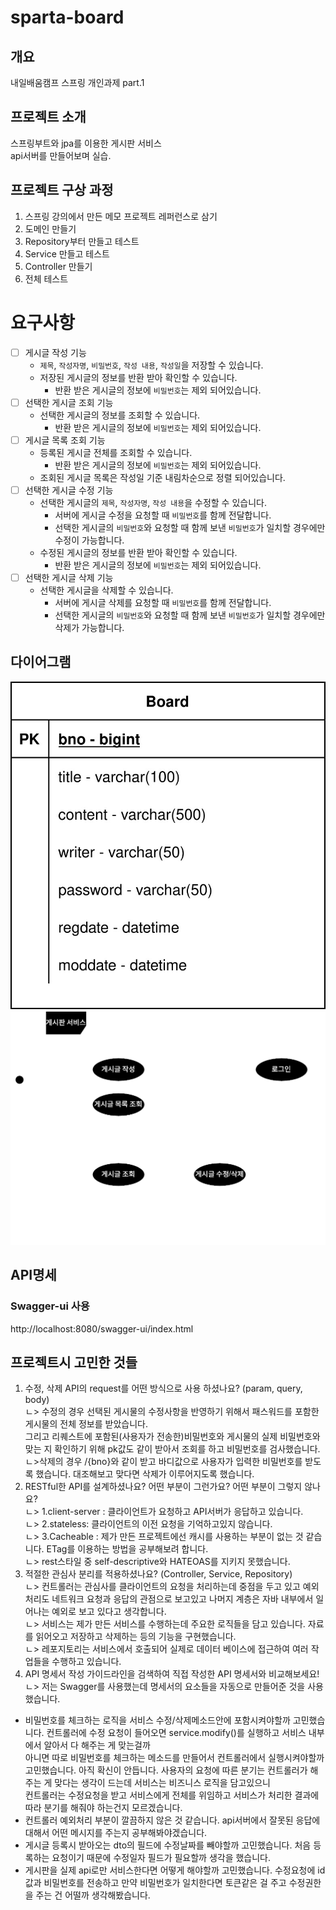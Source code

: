 # sparta-board

## 개요
내일배움캠프 스프링 개인과제 part.1

## 프로젝트 소개
스프링부트와 jpa를 이용한 게시판 서비스<br>
api서버를 만들어보며 실습.

## 프로젝트 구상 과정
1. 스프링 강의에서 만든 메모 프로젝트 레퍼런스로 삼기
2. 도메인 만들기
3. Repository부터 만들고 테스트
4. Service 만들고 테스트
5. Controller 만들기
6. 전체 테스트


# 요구사항
- [ ]  게시글 작성 기능
    - `제목`, `작성자명`, `비밀번호`, `작성 내용`, `작성일`을 저장할 수 있습니다.
    - 저장된 게시글의 정보를 반환 받아 확인할 수 있습니다.
        - 반환 받은 게시글의 정보에 `비밀번호`는 제외 되어있습니다.
- [ ]  선택한 게시글 조회 기능
    - 선택한 게시글의 정보를 조회할 수 있습니다.
        - 반환 받은 게시글의 정보에 `비밀번호`는 제외 되어있습니다.
- [ ]  게시글 목록 조회 기능
    - 등록된 게시글 전체를 조회할 수 있습니다.
        - 반환 받은 게시글의 정보에 `비밀번호`는 제외 되어있습니다.
    - 조회된 게시글 목록은 작성일 기준 내림차순으로 정렬 되어있습니다.
- [ ]  선택한 게시글 수정 기능
    - 선택한 게시글의 `제목`, `작성자명`, `작성 내용`을 수정할 수 있습니다.
        - 서버에 게시글 수정을 요청할 때 `비밀번호`를 함께 전달합니다.
        - 선택한 게시글의 `비밀번호`와 요청할 때 함께 보낸 `비밀번호`가 일치할 경우에만 수정이 가능합니다.
    - 수정된 게시글의 정보를 반환 받아 확인할 수 있습니다.
        - 반환 받은 게시글의 정보에 `비밀번호`는 제외 되어있습니다.
- [ ]  선택한 게시글 삭제 기능
    - 선택한 게시글을 삭제할 수 있습니다.
        - 서버에 게시글 삭제를 요청할 때 `비밀번호`를 함께 전달합니다.
        - 선택한 게시글의 `비밀번호`와 요청할 때 함께 보낸 `비밀번호`가 일치할 경우에만 삭제가 가능합니다.

## 다이어그램

![ERD](./document/ERD.drawio.jpg)<br>
![use-case](./document/board-usecase.svg)

## API명세
### Swagger-ui 사용
http://localhost:8080/swagger-ui/index.html


## 프로젝트시 고민한 것들

1. 수정, 삭제 API의 request를 어떤 방식으로 사용 하셨나요? (param, query, body)<br>
   ㄴ> 수정의 경우 선택된 게시물의 수정사항을 반영하기 위해서 패스워드를 포함한 게시물의 전체 정보를 받았습니다.<br>
      그리고 리퀘스트에 포함된(사용자가 전송한)비밀번호와 게시물의 실제 비밀번호와 맞는 지 확인하기 위해 pk값도 같이 받아서 조회를 하고 비밀번호를 검사했습니다.<br>
   ㄴ>삭제의 경우 /{bno}와 같이 받고 바디값으로 사용자가 입력한 비밀번호를 받도록 했습니다. 대조해보고 맞다면 삭제가 이루어지도록 했습니다.<br>  
2. RESTful한 API를 설계하셨나요? 어떤 부분이 그런가요? 어떤 부분이 그렇지 않나요?<br>
   ㄴ> 1.client-server : 클라이언트가 요청하고 API서버가 응답하고 있습니다.<br>
   ㄴ> 2.stateless: 클라이언트의 이전 요청을 기억하고있지 않습니다.<br>
   ㄴ> 3.Cacheable : 제가 만든 프로젝트에선 캐시를 사용하는 부분이 없는 것 같습니다. ETag를 이용하는 방법을 공부해보려 합니다.<br>
   ㄴ>  rest스타일 중 self-descriptive와 HATEOAS를 지키지 못했습니다. <br>
3. 적절한 관심사 분리를 적용하셨나요? (Controller, Service, Repository)<br>
   ㄴ> 컨트롤러는 관심사를 클라이언트의 요청을 처리하는데 중점을 두고 있고 예외 처리도 네트워크 요청과 응답의 관점으로 보고있고 나머지 계층은 자바 내부에서 일어나는 예외로 보고 있다고 생각합니다.<br>
   ㄴ> 서비스는 제가 만든 서비스를 수행하는데 주요한 로직들을 담고 있습니다. 자료를 읽어오고 저장하고 삭제하는 등의 기능을 구현했습니다.<br>
   ㄴ> 레포지토리는 서비스에서 호출되어 실제로 데이터 베이스에 접근하여 여러 작업들을 수행하고 있습니다.<br>
4. API 명세서 작성 가이드라인을 검색하여 직접 작성한 API 명세서와 비교해보세요!<br>
   ㄴ> 저는 Swagger를 사용했는데 명세서의 요소들을 자동으로 만들어준 것을 사용했습니다.<br>
   
* 비밀번호를 체크하는 로직을 서비스 수정/삭제메소드안에 포함시켜야할까 고민했습니다. 컨트롤러에 수정 요청이 들어오면 service.modify()를 실행하고 서비스 내부에서 알아서 다 해주는 게 맞는걸까<br>
아니면 따로 비밀번호를 체크하는 메소드를 만들어서 컨트롤러에서 실행시켜야할까 고민했습니다. 아직 확신이 안듭니다. 사용자의 요청에 따른 분기는 컨트롤러가 해주는 게 맞다는 생각이 드는데 서비스는 비즈니스 로직을 담고있으니<br>
컨트롤러는 수정요청을 받고 서비스에게 전체를 위임하고 서비스가 처리한 결과에 따라 분기를 해줘야 하는건지 모르겠습니다.
* 컨트롤러 예외처리 부분이 깔끔하지 않은 것 같습니다. api서버에서 잘못된 응답에 대해서 어떤 메시지를 주는지 공부해봐야겠습니다.
* 게시글 등록시 받아오는 dto의 필드에 수정날짜를 빼야할까 고민했습니다. 처음 등록하는 요청이기 때문에 수정일자 필드가 필요할까 생각을 했습니다.
* 게시판을 실제 api로만 서비스한다면 어떻게 해야할까 고민했습니다. 수정요청에 id값과 비밀번호를 전송하고 만약 비밀번호가 일치한다면 토큰같은 걸 주고 수정권한을 주는 건 어떨까 생각해봤습니다.


